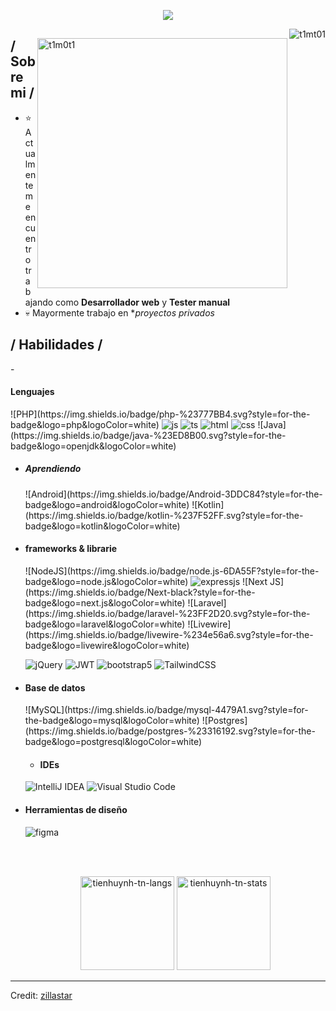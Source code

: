 <p align = center ><img src="https://i.imgur.com/x6qU1kR.png"> </p>
<p><img align="right" src="https://github.com/Adam-pw/Adam-pw/blob/main/animation_500_kxa883sd.gif" alt="t1mt01" /></p>
<div>

<img align="right" width="400" alt="t1m0t1" src="https://i.imgur.com/aNBi8Jf.png"/>

<h2> / Sobre mi /</h2>
  
- ⭐ Actualmente me encuentro trabajando como **Desarrollador web** y **Tester manual**
- 💀 Mayormente trabajo en **proyectos privados*
  
<h2> / Habilidades / </h2>
- <h4> Lenguajes </h4>
	![PHP](https://img.shields.io/badge/php-%23777BB4.svg?style=for-the-badge&logo=php&logoColor=white)
  <img src = "https://img.shields.io/badge/JavaScript-323330?style=for-the-badge&logo=javascript&logoColor=F7DF1E" alt = "js" />
  <img src = "https://img.shields.io/badge/TypeScript-007ACC?style=for-the-badge&logo=typescript&logoColor=white" alt = "ts" />
  <img src = "https://img.shields.io/badge/HTML5-E34F26?style=for-the-badge&logo=html5&logoColor=white" alt = "html" />
  <img src = "https://img.shields.io/badge/CSS3-1572B6?style=for-the-badge&logo=css3&logoColor=white" alt = "css" />
  ![Java](https://img.shields.io/badge/java-%23ED8B00.svg?style=for-the-badge&logo=openjdk&logoColor=white)
  
  - <h5> Aprendiendo </h5>
      ![Android](https://img.shields.io/badge/Android-3DDC84?style=for-the-badge&logo=android&logoColor=white)
    	![Kotlin](https://img.shields.io/badge/kotlin-%237F52FF.svg?style=for-the-badge&logo=kotlin&logoColor=white)
  
- <h4> frameworks & librarie </h4>
  ![NodeJS](https://img.shields.io/badge/node.js-6DA55F?style=for-the-badge&logo=node.js&logoColor=white)
  <img src = "https://img.shields.io/badge/express.js-%23404d59.svg?style=for-the-badge&logo=express&logoColor=%2361DAFB" alt = "expressjs" />
  ![Next JS](https://img.shields.io/badge/Next-black?style=for-the-badge&logo=next.js&logoColor=white)
  ![Laravel](https://img.shields.io/badge/laravel-%23FF2D20.svg?style=for-the-badge&logo=laravel&logoColor=white)
  ![Livewire](https://img.shields.io/badge/livewire-%234e56a6.svg?style=for-the-badge&logo=livewire&logoColor=white)
  
	![jQuery](https://img.shields.io/badge/jquery-%230769AD.svg?style=for-the-badge&logo=jquery&logoColor=white)
  ![JWT](https://img.shields.io/badge/JWT-black?style=for-the-badge&logo=JSON%20web%20tokens)
  <img src = "https://img.shields.io/badge/bootstrap-%23563D7C.svg?style=for-the-badge&logo=bootstrap&logoColor=white" alt = "bootstrap5" />
  ![TailwindCSS](https://img.shields.io/badge/tailwindcss-%2338B2AC.svg?style=for-the-badge&logo=tailwind-css&logoColor=white)
  
- <h4> Base de datos </h4>
  ![MySQL](https://img.shields.io/badge/mysql-4479A1.svg?style=for-the-badge&logo=mysql&logoColor=white)
  ![Postgres](https://img.shields.io/badge/postgres-%23316192.svg?style=for-the-badge&logo=postgresql&logoColor=white)

  - <h4> IDEs</h4>
  ![IntelliJ IDEA](https://img.shields.io/badge/IntelliJIDEA-000000.svg?style=for-the-badge&logo=intellij-idea&logoColor=white)
  ![Visual Studio Code](https://img.shields.io/badge/Visual%20Studio%20Code-0078d7.svg?style=for-the-badge&logo=visual-studio-code&logoColor=white)

- <h4> Herramientas de diseño </h4>
  <img src = "https://img.shields.io/badge/figma-%23F24E1E.svg?style=for-the-badge&logo=figma&logoColor=white" alt = "figma" />
  
  </br></br>
  <div align="center">
  <img height="150em" src="https://github-readme-stats.vercel.app/api/top-langs/?username=t1m0t1&layout=compact&show_icon=true&theme=algolia" alt="tienhuynh-tn-langs"/>
  <img height="150em" src="https://github-readme-stats.vercel.app/api/?username=t1m0t1&layout=compact&show_icon=true&theme=algolia" alt="tienhuynh-tn-stats"/>
  </div>
  </div>

------
Credit: [zillastar](https://github.com/zillastar)
